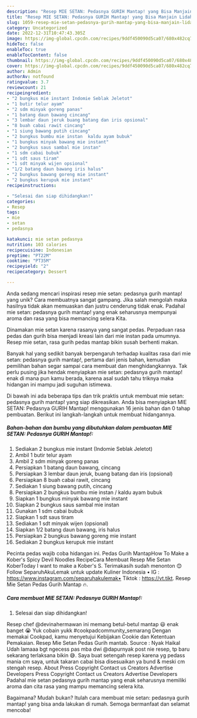 ```yaml
---
description: "Resep MIE SETAN: Pedasnya GURIH Mantap! yang Bisa Manjain Lidah"
title: "Resep MIE SETAN: Pedasnya GURIH Mantap! yang Bisa Manjain Lidah"
slug: 1059-resep-mie-setan-pedasnya-gurih-mantap-yang-bisa-manjain-lidah
category: Uncategorized
date: 2022-12-31T10:47:43.305Z
image: https://img-global.cpcdn.com/recipes/9ddf450090d5ca07/680x482cq70/mie-setan-pedasnya-gurih-mantap-foto-resep-utama.jpg
hideToc: false
enableToc: true
enableTocContent: false
thumbnail: https://img-global.cpcdn.com/recipes/9ddf450090d5ca07/680x482cq70/mie-setan-pedasnya-gurih-mantap-foto-resep-utama.jpg
cover: https://img-global.cpcdn.com/recipes/9ddf450090d5ca07/680x482cq70/mie-setan-pedasnya-gurih-mantap-foto-resep-utama.jpg
author: Admin
authorAv: notfound
ratingvalue: 3.7
reviewcount: 21
recipeingredient:
- "2 bungkus mie instant Indomie Seblak Jeletot"
- "1 butir telur ayam"
- "2 sdm minyak goreng panas"
- "1 batang daun bawang cincang"
- "3 lembar daun jeruk buang batang dan iris opsional"
- "8 buah cabai rawit cincang"
- "1 siung bawang putih cincang"
- "2 bungkus bumbu mie instan  kaldu ayam bubuk"
- "1 bungkus minyak bawang mie instant"
- "2 bungkus saus sambal mie instan"
- "1 sdm cabai bubuk"
- "1 sdt saus tiram"
- "1 sdt minyak wijen opsional"
- "1/2 batang daun bawang iris halus"
- "2 bungkus bawang goreng mie instant"
- "2 bungkus kerupuk mie instant"
recipeinstructions:

- "Selesai dan siap dihidangkan!"
categories:
- Resep
tags:
- mie
- setan
- pedasnya

katakunci: mie setan pedasnya 
nutrition: 103 calories
recipecuisine: Indonesian
preptime: "PT22M"
cooktime: "PT35M"
recipeyield: "2"
recipecategory: Dessert

---
```





Anda sedang mencari inspirasi resep mie setan: pedasnya gurih mantap! yang unik? Cara membuatnya sangat gampang. Jika salah mengolah maka hasilnya tidak akan memuaskan dan justru cenderung tidak enak. Padahal mie setan: pedasnya gurih mantap! yang enak seharusnya mempunyai aroma dan rasa yang bisa memancing selera Kita.





Dinamakan mie setan karena rasanya yang sangat pedas. Perpaduan rasa pedas dan gurih bisa menjadi kreasi lain dari mie instan pada umumnya. Resep mie setan, rasa gurih pedas mantap bikin susah berhenti makan.

Banyak hal yang sedikit banyak berpengaruh terhadap kualitas rasa dari mie setan: pedasnya gurih mantap!, pertama dari jenis bahan, kemudian pemilihan bahan segar sampai cara membuat dan menghidangkannya. Tak perlu pusing jika hendak menyiapkan mie setan: pedasnya gurih mantap! enak di mana pun kamu berada, karena asal sudah tahu triknya maka hidangan ini mampu jadi suguhan istimewa.






Di bawah ini ada beberapa tips dan trik praktis untuk membuat mie setan: pedasnya gurih mantap! yang siap dikreasikan. Anda bisa menyiapkan MIE SETAN: Pedasnya GURIH Mantap! menggunakan 16 jenis bahan dan 0 tahap pembuatan. Berikut ini langkah-langkah untuk membuat hidangannya.

<!--inarticleads1-->

##### Bahan-bahan dan bumbu yang dibutuhkan dalam pembuatan MIE SETAN: Pedasnya GURIH Mantap!:

1. Sediakan 2 bungkus mie instant (Indomie Seblak Jeletot)
1. Ambil 1 butir telur ayam
1. Ambil 2 sdm minyak goreng panas
1. Persiapkan 1 batang daun bawang, cincang
1. Persiapkan 3 lembar daun jeruk, buang batang dan iris (opsional)
1. Persiapkan 8 buah cabai rawit, cincang
1. Sediakan 1 siung bawang putih, cincang
1. Persiapkan 2 bungkus bumbu mie instan / kaldu ayam bubuk
1. Siapkan 1 bungkus minyak bawang mie instant
1. Siapkan 2 bungkus saus sambal mie instan
1. Gunakan 1 sdm cabai bubuk
1. Siapkan 1 sdt saus tiram
1. Sediakan 1 sdt minyak wijen (opsional)
1. Siapkan 1/2 batang daun bawang, iris halus
1. Persiapkan 2 bungkus bawang goreng mie instant
1. Sediakan 2 bungkus kerupuk mie instant


Pecinta pedas wajib coba hidangan ini. Pedas Gurih MantapHow To Make a Kober&#39;s Spicy Devil Noodles RecipeCara Membuat Resep Mie Setan KoberToday I want to make a Kober&#39;s S. Terimakasih sudah menonton 😊Follow SeparuhAkuLemak untuk update Kuliner Indonesia • IG : https://www.instagram.com/separuhakulemak• Tiktok : https://vt.tikt. Resep Mie Setan Pedas Gurih Mantap 🔥. 

<!--inarticleads2-->

##### Cara membuat MIE SETAN: Pedasnya GURIH Mantap!:


1. Selesai dan siap dihidangkan!

Resep chef @devinahermawan ini memang betul-betul mantap 😃 enak banget 😭 Yuk cobain yukk #cookpadcommunity_semarang Dengan memakai Cookpad, kamu menyetujui Kebijakan Cookie dan Ketentuan Pemakaian. Resep Mie Setan Pedas Gurih mantab. Source : Nyak Haikal Udah lamaaa bgt ngecess pas mba dwi @dapurnyak post nie resep, tp baru sekarang terlaksana bikin 😅. Saya buat setengah resep karena yg pedass mania cm saya, untuk takaran cabai bisa disesuaikan ya bund &amp; meski cm stengah resep. About Press Copyright Contact us Creators Advertise Developers Press Copyright Contact us Creators Advertise Developers Padahal mie setan pedasnya gurih mantap yang enak seharusnya memiliki aroma dan cita rasa yang mampu memancing selera kita. 

Bagaimana? Mudah bukan? Itulah cara membuat mie setan: pedasnya gurih mantap! yang bisa anda lakukan di rumah. Semoga bermanfaat dan selamat mencoba!
